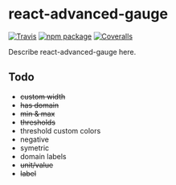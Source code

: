 # react-advanced-gauge

[![Travis][build-badge]][build]
[![npm package][npm-badge]][npm]
[![Coveralls][coveralls-badge]][coveralls]

Describe react-advanced-gauge here.

[build-badge]: https://img.shields.io/travis/user/repo/master.png?style=flat-square
[build]: https://travis-ci.org/user/repo

[npm-badge]: https://img.shields.io/npm/v/npm-package.png?style=flat-square
[npm]: https://www.npmjs.org/package/npm-package

[coveralls-badge]: https://img.shields.io/coveralls/user/repo/master.png?style=flat-square
[coveralls]: https://coveralls.io/github/user/repo

## Todo

* ~~custom width~~
* ~~has domain~~
* ~~min & max~~
* ~~thresholds~~
* threshold custom colors
* negative
* symetric
* domain labels
* ~~unit/value~~
* ~~label~~